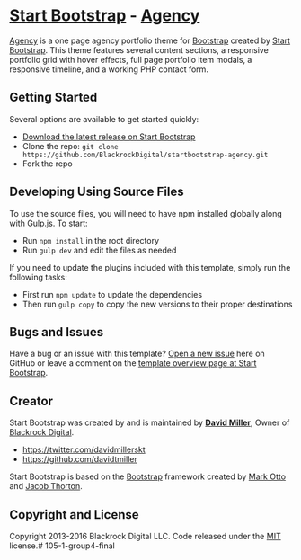 # [Start Bootstrap](http://startbootstrap.com/) - [Agency](http://startbootstrap.com/template-overviews/agency/)

[Agency](http://startbootstrap.com/template-overviews/agency/) is a one page agency portfolio theme for [Bootstrap](http://getbootstrap.com/) created by [Start Bootstrap](http://startbootstrap.com/). This theme features several content sections, a responsive portfolio grid with hover effects, full page portfolio item modals, a responsive timeline, and a working PHP contact form.

## Getting Started

Several options are available to get started quickly:
* [Download the latest release on Start Bootstrap](http://startbootstrap.com/template-overviews/agency/)
* Clone the repo: `git clone https://github.com/BlackrockDigital/startbootstrap-agency.git`
* Fork the repo

## Developing Using Source Files

To use the source files, you will need to have npm installed globally along with Gulp.js. To start:
* Run `npm install` in the root directory
* Run `gulp dev` and edit the files as needed

If you need to update the plugins included with this template, simply run the following tasks:
* First run `npm update` to update the dependencies
* Then run `gulp copy` to copy the new versions to their proper destinations

## Bugs and Issues

Have a bug or an issue with this template? [Open a new issue](https://github.com/BlackrockDigital/startbootstrap-agency/issues) here on GitHub or leave a comment on the [template overview page at Start Bootstrap](http://startbootstrap.com/template-overviews/agency/).

## Creator

Start Bootstrap was created by and is maintained by **[David Miller](http://davidmiller.io/)**, Owner of [Blackrock Digital](http://blackrockdigital.io/).

* https://twitter.com/davidmillerskt
* https://github.com/davidtmiller

Start Bootstrap is based on the [Bootstrap](http://getbootstrap.com/) framework created by [Mark Otto](https://twitter.com/mdo) and [Jacob Thorton](https://twitter.com/fat).

## Copyright and License

Copyright 2013-2016 Blackrock Digital LLC. Code released under the [MIT](https://github.com/BlackrockDigital/startbootstrap-agency/blob/gh-pages/LICENSE) license.# 105-1-group4-final
